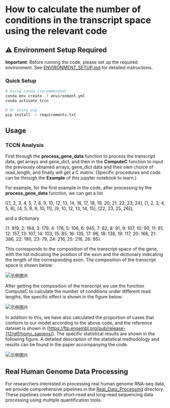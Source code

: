 # How to calculate the number of conditions in the transcript space using the relevant code

## ⚠️ Environment Setup Required

**Important**: Before running the code, please set up the required environment. See [ENVIRONMENT_SETUP.md](ENVIRONMENT_SETUP.md) for detailed instructions.

### Quick Setup
```bash
# Using conda (recommended)
conda env create -f environment.yml
conda activate tccn

# Or using pip
pip install -r requirements.txt
```

## Usage

### TCCN Analysis

First through the **process_gene_data** function to process the transcript data, get arrays and gene_dict, and then in the **ComputeC** function to input the previously obtained arrays, gene_dict data and their own choice of read_length, and finally will get a C matrix. (Specific procedures and code can be through the **Example** of this jupyter notebook to learn.)

For example, for the first example in the code, after processing by the **process_gene_data** function, we can get a list 

[[1, 2, 3, 4, 5, 7, 8, 9, 10, 12, 13, 14, 16, 17, 18, 19, 20, 21, 22, 23, 24], [1, 2, 3, 4, 5, 6], [4, 5, 8, 9, 10, 11], [9, 10, 12, 13, 14, 15], [22, 23, 25, 26]], 

and a dictionary 

{1: 919, 2: 184, 3: 179, 4: 176, 5: 106, 6: 945, 7: 82, 8: 91, 9: 107, 10: 90, 11: 81, 12: 157, 13: 107, 14: 103, 15: 85, 16: 135, 17: 96, 18: 138, 19: 117, 20: 166, 21: 386, 22: 180, 23: 79, 24: 216, 25: 216, 26: 95}. 

This corresponds to the composition of the transcript space of the gene, with the list indicating the position of the exon and the dictionary indicating the length of the corresponding exon. The composition of the transcript space is shown below:

![示例图片](Image/figure_github.png)

After getting the composition of the transcript we use the function ComputeC to calculate the number of conditions under different read lengths, the specific effect is shown in the figure below:

![示例图片](Image/image_12.png)

In addition to this, we have also calculated the proportion of cases that conform to our model according to the above code, and the reference dataset is shown in (https://ftp.ensembl.org/pub/release-112/gtf/homo_sapiens/). The specific statistical results are shown in the following figure. A detailed description of the statistical methodology and results can be found in the paper accompanying the code.

![示例图片](Image/statistical_results.png)

## Real Human Genome Data Processing

For researchers interested in processing real human genome RNA-seq data, we provide comprehensive pipelines in the [Real_Data_Processing](Real_Data_Processing/) directory. These pipelines cover both short-read and long-read sequencing data processing using multiple quantification tools.

